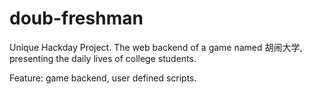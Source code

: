 # doub-freshman

Unique Hackday Project. The web backend of a game named 胡闹大学, presenting the daily lives of college students.

Feature: game backend, user defined scripts.
